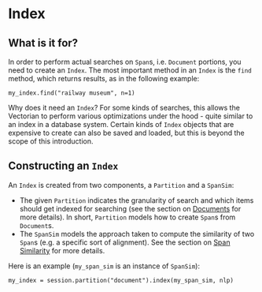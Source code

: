 # Index

## What is it for?

In order to perform actual searches on `Span`s, i.e. `Document` portions,
you need to create an `Index`. The most important method in an `Index` is
the `find` method, which returns results, as in the following example:

```
my_index.find("railway museum", n=1)
```

Why does it need an `Index`? For some kinds of searches, this allows the
Vectorian to perform various optimizations under the hood - quite similar
to an index in a database system. Certain kinds of `Index` objects that are
expensive to create can also be saved and loaded, but this is beyond the
scope of this introduction.

## Constructing an `Index`

An `Index` is created from two components, a `Partition` and a `SpanSim`:

* The given `Partition` indicates the granularity of search and which items
should get indexed for searching (see the section on [Documents](../documents)
for more details). In short, `Partition` models how to create `Span`s from
`Document`s.
* The `SpanSim` models the approach taken to compute the similarity
of two `Span`s (e.g. a specific sort of alignment). See the section on
[Span Similarity](../sim_span) for more details.

Here is an example (`my_span_sim` is an instance of `SpanSim`):

```
my_index = session.partition("document").index(my_span_sim, nlp)
```

